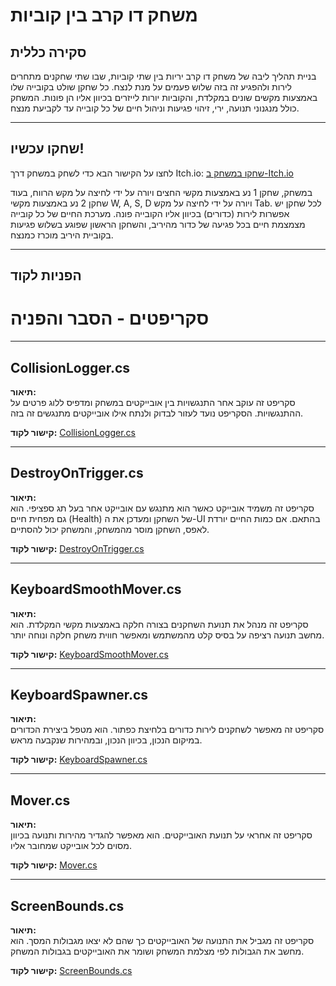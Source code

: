 # משחק דו קרב בין קוביות

## **סקירה כללית**
בניית תהליך ליבה של משחק דו קרב יריות בין שתי קוביות, שבו שתי שחקנים מתחרים לירות ולהפגיע זה בזה שלוש פעמים על מנת לנצח.
כל שחקן שולט בקובייה שלו באמצעות מקשים שונים במקלדת, והקוביות יורות לייזרים בכיוון אליו הן פונות.
המשחק כולל מנגנוני תנועה, ירי, זיהוי פגיעות וניהול חיים של כל קובייה עד לקביעת מנצח.

---
## שחקו עכשיו!
לחצו על הקישור הבא כדי לשחק במשחק דרך Itch.io:
[שחקו במשחק ב-Itch.io](https://tomgoz.itch.io/coreprocesstask)

במשחק, שחקן 1 נע באמצעות מקשי החצים ויורה על ידי לחיצה על מקש הרווח, בעוד שחקן 2 נע באמצעות מקשי W, A, S, D ויורה על ידי לחיצה על מקש Tab.
לכל שחקן יש אפשרות לירות (כדורים) בכיוון אליו הקובייה פונה.
מערכת החיים של כל קובייה מצמצמת חיים בכל פגיעה של כדור מהיריב, והשחקן הראשון שפוגע בשלוש פגיעות בקוביית היריב מוכרז כמנצח.

---
## **הפניות לקוד**
# סקריפטים - הסבר והפניה

---

## **CollisionLogger.cs**
**תיאור:**  
סקריפט זה עוקב אחר התנגשויות בין אובייקטים במשחק ומדפיס ללוג פרטים על ההתנגשויות. הסקריפט נועד לעזור לבדוק ולנתח אילו אובייקטים מתנגשים זה בזה.

**קישור לקוד:** [CollisionLogger.cs](./Assets/Scripts/CollisionLogger.cs)

---

## **DestroyOnTrigger.cs**
**תיאור:**  
סקריפט זה משמיד אובייקט כאשר הוא מתנגש עם אובייקט אחר בעל תג ספציפי. הוא גם מפחית חיים (Health) של השחקן ומעדכן את ה-UI בהתאם. אם כמות החיים יורדת לאפס, השחקן מוסר מהמשחק, והמשחק יכול להסתיים.

**קישור לקוד:** [DestroyOnTrigger.cs](./Assets/Scripts/DestroyOnTrigger.cs)

---

## **KeyboardSmoothMover.cs**
**תיאור:**  
סקריפט זה מנהל את תנועת השחקנים בצורה חלקה באמצעות מקשי המקלדת. הוא מחשב תנועה רציפה על בסיס קלט מהמשתמש ומאפשר חווית משחק חלקה ונוחה יותר.

**קישור לקוד:** [KeyboardSmoothMover.cs](./Assets/Scripts/KeyboardSmoothMover.cs)

---

## **KeyboardSpawner.cs**
**תיאור:**  
סקריפט זה מאפשר לשחקנים לירות כדורים בלחיצת כפתור. הוא מטפל ביצירת הכדורים במיקום הנכון, בכיוון הנכון, ובמהירות שנקבעה מראש. 

**קישור לקוד:** [KeyboardSpawner.cs](./Assets/Scripts/KeyboardSpawner.cs)

---

## **Mover.cs**
**תיאור:**  
סקריפט זה אחראי על תנועת האובייקטים. הוא מאפשר להגדיר מהירות ותנועה בכיוון מסוים לכל אובייקט שמחובר אליו.

**קישור לקוד:** [Mover.cs](./Assets/Scripts/Mover.cs)

---

## **ScreenBounds.cs**
**תיאור:**  
סקריפט זה מגביל את התנועה של האובייקטים כך שהם לא יצאו מגבולות המסך. הוא מחשב את הגבולות לפי מצלמת המשחק ושומר את האובייקטים בגבולות המשחק.

**קישור לקוד:** [ScreenBounds.cs](./Assets/Scripts/ScreenBounds.cs)

